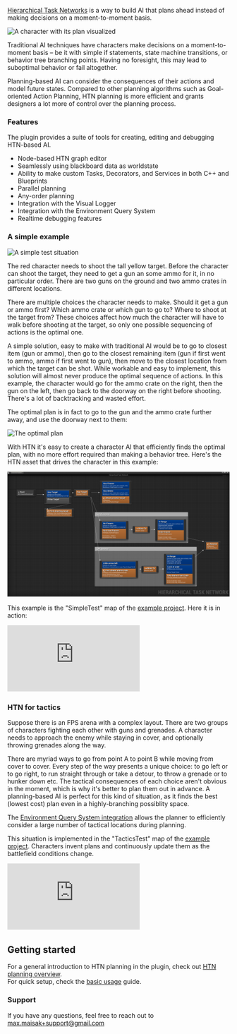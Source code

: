 [Hierarchical Task Networks](https://en.wikipedia.org/wiki/Hierarchical_task_network) is a way to build AI that plans ahead instead of making decisions on a moment-to-moment basis.

![A character with its plan visualized](_media/bg.png ':size=1200')

Traditional AI techniques have characters make decisions on a moment-to-moment basis – be it with simple if statements, state machine transitions, or behavior tree branching points. Having no foresight, this may lead to suboptimal behavior or fail altogether. 

Planning-based AI can consider the consequences of their actions and model future states. 
Compared to other planning algorithms such as Goal-oriented Action Planning, HTN planning is more efficient and grants designers a lot more of control over the planning process. 

### Features

The plugin provides a suite of tools for creating, editing and debugging HTN-based AI.

- Node-based HTN graph editor
- Seamlessly using blackboard data as worldstate
- Ability to make custom Tasks, Decorators, and Services in both C++ and Blueprints
- Parallel planning
- Any-order planning
- Integration with the Visual Logger
- Integration with the Environment Query System
- Realtime debugging features

### A simple example

![A simple test situation](_media/simple_test_1.png ':size=1200')

The red character needs to shoot the tall yellow target. 
Before the character can shoot the target, they need to get a gun an some ammo for it, in no particular order.
There are two guns on the ground and two ammo crates in different locations.

There are multiple choices the character needs to make. 
Should it get a gun or ammo first? 
Which ammo crate or which gun to go to?
Where to shoot at the target from?
These choices affect how much the character will have to walk before shooting at the target, so only one possible sequencing of actions is the optimal one.

A simple solution, easy to make with traditional AI would be to go to closest item (gun or ammo), then go to the closest remaining item (gun if first went to ammo, ammo if first went to gun), then move to the closest location from which the target can be shot. While workable and easy to implement, this solution will almost never produce the optimal sequence of actions. In this example, the character would go for the ammo crate on the right, then the gun on the left, then go back to the doorway on the right before shooting. There's a lot of backtracking and wasted effort.

The optimal plan is in fact to go to the gun and the ammo crate further away, and use the doorway next to them:

![The optimal plan](_media/simple_test_2.png ':size=1200')

With HTN it's easy to create a character AI that efficiently finds the optimal plan, with no more effort required than making a behavior tree. Here's the HTN asset that drives the character in this example:

![Simple Test HTN](_media/simple_test_htn.png ':size=1200')

This example is the "SimpleTest" map of the [example project](https://github.com/maksmaisak/htn-example-project). 
Here it is in action:

<div class="embed-responsive embed-responsive-16by9" style="max-width: 1200px;">
    <iframe src="https://www.youtube-nocookie.com/embed/ARJzKhosmEI" frameborder="0" allow="encrypted-media; picture-in-picture" allowfullscreen></iframe>
</div>

### HTN for tactics

Suppose there is an FPS arena with a complex layout. There are two groups of characters fighting each other with guns and grenades. A character needs to approach the enemy while staying in cover, and optionally throwing grenades along the way.

There are myriad ways to go from point A to point B while moving from cover to cover. Every step of the way presents a unique choice: to go left or to go right, to run straight through or take a detour, to throw a grenade or to hunker down etc. The tactical consequences of each choice aren't obvious in the moment, which is why it's better to plan them out in advance. A planning-based AI is perfect for this kind of situation, as it finds the best (lowest cost) plan even in a highly-branching possiblity space.

The [Environment Query System integration](eqs.md) allows the planner to efficiently consider a large number of tactical locations during planning.

This situation is implemented in the "TacticsTest" map of the [example project](https://github.com/maksmaisak/htn-example-project). Characters invent plans and continuously update them as the battlefield conditions change.

<div class="embed-responsive embed-responsive-16by9" style="max-width: 1200px;">
    <iframe src="https://www.youtube-nocookie.com/embed/FHapYbv9vjE" frameborder="0" allow="encrypted-media; picture-in-picture" allowfullscreen></iframe>
</div>

## Getting started

For a general introduction to HTN planning in the plugin, check out [HTN planning overview](planning.md). 
<br>For quick setup, check the [basic usage](basic-usage.md) guide.

### Support

If you have any questions, feel free to reach out to [max.maisak+support@gmail.com](mailto:max.maisak+support@gmail.com)